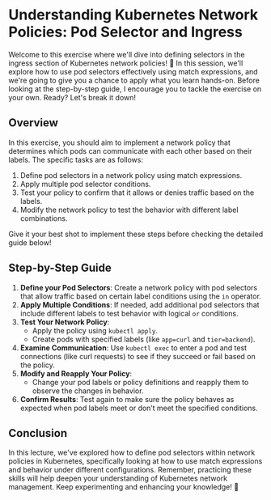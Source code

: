 # Understanding Kubernetes Network Policies: Pod Selector and Ingress

Welcome to this exercise where we'll dive into defining selectors in the ingress section of Kubernetes network policies! 🐳 In this session, we'll explore how to use pod selectors effectively using match expressions, and we're going to give you a chance to apply what you learn hands-on. Before looking at the step-by-step guide, I encourage you to tackle the exercise on your own. Ready? Let's break it down!

## Overview

In this exercise, you should aim to implement a network policy that determines which pods can communicate with each other based on their labels. The specific tasks are as follows:

1. Define pod selectors in a network policy using match expressions.
2. Apply multiple pod selector conditions.
3. Test your policy to confirm that it allows or denies traffic based on the labels.
4. Modify the network policy to test the behavior with different label combinations.

Give it your best shot to implement these steps before checking the detailed guide below!

## Step-by-Step Guide

1. **Define your Pod Selectors**: Create a network policy with pod selectors that allow traffic based on certain label conditions using the `in` operator.
2. **Apply Multiple Conditions**: If needed, add additional pod selectors that include different labels to test behavior with logical `or` conditions.
3. **Test Your Network Policy**:
   - Apply the policy using `kubectl apply`.
   - Create pods with specified labels (like `app=curl` and `tier=backend`).
4. **Examine Communication**: Use `kubectl exec` to enter a pod and test connections (like curl requests) to see if they succeed or fail based on the policy.
5. **Modify and Reapply Your Policy**:
   - Change your pod labels or policy definitions and reapply them to observe the changes in behavior.
6. **Confirm Results**: Test again to make sure the policy behaves as expected when pod labels meet or don’t meet the specified conditions.

## Conclusion

In this lecture, we've explored how to define pod selectors within network policies in Kubernetes, specifically looking at how to use match expressions and behavior under different configurations. Remember, practicing these skills will help deepen your understanding of Kubernetes network management. Keep experimenting and enhancing your knowledge! 🚀
